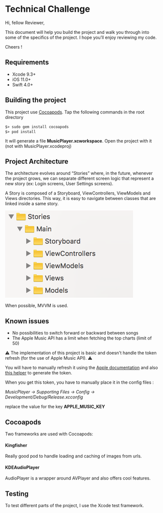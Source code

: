 # Technical Challenge

Hi, fellow Reviewer,

This document will help you build the project and walk you through into some of the specifics of the project. I hope you’ll enjoy reviewing my code.

Cheers !

## Requirements

- Xcode 9.3+ 
- iOS 11.0+ 
- Swift 4.0+

## Building the project

This project use [Cocoapods](https://cocoapods.org). Tap the following commands in the root directory 

```
$> sudo gem install cocoapods
$> pod install
```

It will generate a file **MusicPlayer.xcworkspace**. Open the project with it (not with MusicPlayer.xcodeproj)

## Project Architecture

The architecture evolves around “Stories” where, in the future, whenever the project grows, we can separate different screen logic that represent a new story (ex: Login screens, User Settings screens).

A Story is composed of a Storyboard, ViewControllers, ViewModels and Views directories. This way, it is easy to navigate between classes that are linked inside a same story.

![GitHub Logo](documentation/doc_stories.png)

When possible, MVVM is used.

## Known issues

- No possibilities to switch forward or backward between songs
- The Apple Music API has a limit when fetching the top charts (limit of 50)

⚠️ The implementation of this project is basic and doesn't handle the token refresh (for the use of Apple Music API). ⚠️ 

You will have to manually refresh it using the [Apple documentation](https://developer.apple.com/library/content/documentation/NetworkingInternetWeb/Conceptual/AppleMusicWebServicesReference/SetUpWebServices.html#//apple_ref/doc/uid/TP40017625-CH2-SW1) and also [this helper](https://github.com/pelauimagineering/apple-music-token-generator) to generate the token.

When you get this token, you have to manually place it in the config files :

*MusicPlayer -> Supporting Files -> Config -> Development/Debug/Release.xcconfig*

replace the value for the key **APPLE_MUSIC_KEY**

## Cocoapods

Two frameworks are used with Cocoapods:

#### Kingfisher

Really good pod to handle loading and caching of images from urls.

#### KDEAudioPlayer

AudioPlayer is a wrapper around AVPlayer and also offers cool features.

## Testing

To test different parts of the project, I use the Xcode test framework.